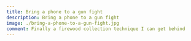 ```yaml
---
title: Bring a phone to a gun fight
description: Bring a phone to a gun fight
image: ./bring-a-phone-to-a-gun-fight.jpg
comment: Finally a firewood collection technique I can get behind
---
```

